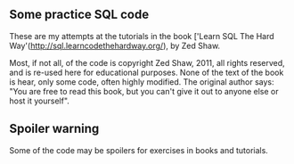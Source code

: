 ## Some practice SQL code

These are my attempts at the tutorials in the book ['Learn SQL The Hard Way'(http://sql.learncodethehardway.org/), by Zed Shaw.

Most, if not all, of the code is copyright Zed Shaw, 2011, all rights reserved, and is re-used here for educational purposes. None of the text of the book is hear, only some code, often highly modified. The original author says: "You are free to read this book, but you can't give it out to anyone else or host it yourself".

## Spoiler warning

Some of the code may be spoilers for exercises in books and tutorials.

